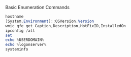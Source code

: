 Basic Enumeration Commands
```powershell
hostname
[System.Environment]::OSVersion.Version
wmic qfe get Caption,Description,HotFixID,InstalledOn
ipconfig /all
set
echo %USERDOMAIN%
echo %logonserver%
systeminfo
```
